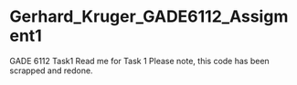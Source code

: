 # Gerhard_Kruger_GADE6112_Assigment1
GADE 6112 Task1
Read me for Task 1
Please note, this code has been scrapped and redone.
